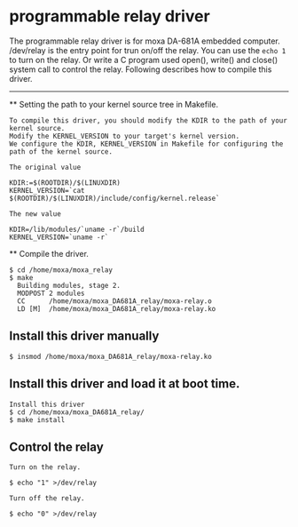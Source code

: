 # programmable relay driver

The programmable relay driver is for moxa DA-681A embedded computer. /dev/relay is the entry point for trun on/off the relay. You can use the `echo 1` to turn on the relay. Or write a C program used open(), write() and close() system call to control the relay. Following describes how to compile this driver.

---

** Setting the path to your kernel source tree in Makefile.

	To compile this driver, you should modify the KDIR to the path of your kernel source.
	Modify the KERNEL_VERSION to your target's kernel version.
	We configure the KDIR, KERNEL_VERSION in Makefile for configuring the path of the kernel source.

	The original value

	KDIR:=$(ROOTDIR)/$(LINUXDIR)
	KERNEL_VERSION=`cat $(ROOTDIR)/$(LINUXDIR)/include/config/kernel.release`

	The new value

	KDIR=/lib/modules/`uname -r`/build
	KERNEL_VERSION=`uname -r`

** Compile the driver.

	$ cd /home/moxa/moxa_relay
	$ make
	  Building modules, stage 2.
	  MODPOST 2 modules
	  CC      /home/moxa/moxa_DA681A_relay/moxa-relay.o
	  LD [M]  /home/moxa/moxa_DA681A_relay/moxa-relay.ko

## Install this driver manually

	$ insmod /home/moxa/moxa_DA681A_relay/moxa-relay.ko

## Install this driver and load it at boot time.

	Install this driver
	$ cd /home/moxa/moxa_DA681A_relay/
	$ make install

## Control the relay

	Turn on the relay.

	$ echo "1" >/dev/relay

	Turn off the relay.

	$ echo "0" >/dev/relay
